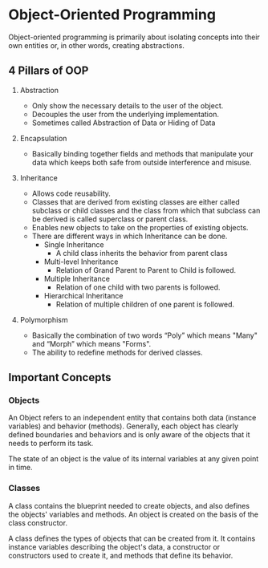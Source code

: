 # **Object-Oriented Programming**

Object-oriented programming is primarily about isolating concepts into their own entities or, in other words, creating abstractions.

## **4 Pillars of OOP**

1. Abstraction
    - Only show the necessary details to the user of the object.
    - Decouples the user from the underlying implementation.
    - Sometimes called Abstraction of Data or Hiding of Data

2. Encapsulation
    - Basically binding together fields and methods that manipulate your data which keeps both safe from outside interference and misuse.

3. Inheritance
    - Allows code reusability.
    - Classes that are derived from existing classes are either called subclass or child classes and the class from which that subclass can be derived is called superclass or parent class.
    - Enables new objects to take on the properties of existing objects.
    - There are different ways in which Inheritance can be done.
        - Single Inheritance
            - A child class inherits the behavior from parent class
        - Multi-level Inheritance
            - Relation of Grand Parent to Parent to Child is followed.
        - Multiple Inheritance
            - Relation of one child with two parents is followed.
        - Hierarchical Inheritance
            - Relation of multiple children of one parent is followed.

4. Polymorphism
    - Basically the combination of two words “Poly” which means "Many" and “Morph” which means "Forms".
    - The ability to redefine methods for derived classes.

## **Important Concepts**

### Objects
An Object refers to an independent entity that contains both data (instance variables) and behavior (methods). Generally, each object has clearly defined boundaries and behaviors and is only aware of the objects that it needs to perform its task. 

The state of an object is the value of its internal variables at any given point in time.

### Classes
A class contains the blueprint needed to create objects, and also defines the objects' variables and methods. An object is created on the basis of the class constructor.

A class defines the types of objects that can be created from it. It contains instance variables describing the object's data, a constructor or constructors used to create it, and methods that define its behavior.